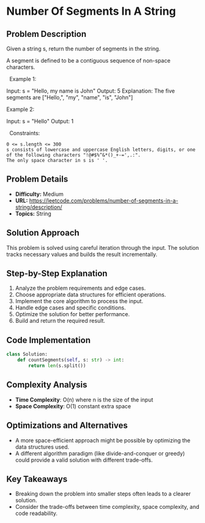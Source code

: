 # Number Of Segments In A String

## Problem Description

Given a string s, return the number of segments in the string.

A segment is defined to be a contiguous sequence of non-space characters.

 
Example 1:


Input: s = "Hello, my name is John"
Output: 5
Explanation: The five segments are ["Hello,", "my", "name", "is", "John"]


Example 2:


Input: s = "Hello"
Output: 1


 
Constraints:


	0 <= s.length <= 300
	s consists of lowercase and uppercase English letters, digits, or one of the following characters "!@#$%^&*()_+-=',.:".
	The only space character in s is ' '.

## Problem Details

- **Difficulty:** Medium
- **URL:** https://leetcode.com/problems/number-of-segments-in-a-string/description/
- **Topics:** String

## Solution Approach

This problem is solved using careful iteration through the input. The solution tracks necessary values and builds the result incrementally.

## Step-by-Step Explanation

1. Analyze the problem requirements and edge cases.
2. Choose appropriate data structures for efficient operations.
3. Implement the core algorithm to process the input.
4. Handle edge cases and specific conditions.
5. Optimize the solution for better performance.
6. Build and return the required result.

## Code Implementation

```python
class Solution:
    def countSegments(self, s: str) -> int:
        return len(s.split())
```

## Complexity Analysis

- **Time Complexity**: O(n) where n is the size of the input
- **Space Complexity**: O(1) constant extra space

## Optimizations and Alternatives

- A more space-efficient approach might be possible by optimizing the data structures used.
- A different algorithm paradigm (like divide-and-conquer or greedy) could provide a valid solution with different trade-offs.


## Key Takeaways

- Breaking down the problem into smaller steps often leads to a clearer solution.
- Consider the trade-offs between time complexity, space complexity, and code readability.

